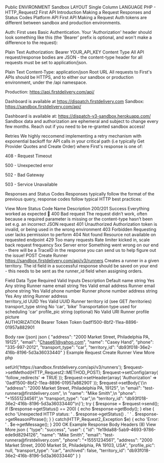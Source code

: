 
Public
ENVIRONMENT
Sandbox
LAYOUT
Single Column
LANGUAGE
PHP - HTTP_Request2
First API
Introduction
Making a Request
Responses and Status Codes
Platform API
First API
Making a Request
Auth tokens are different between sandbox and production environments.

Auth:
First uses Basic Authentication. Your 'Authorization' header should look something like this (the 'Bearer' prefix is optional, and won't make a difference to the request):

Plain Text
Authorization: Bearer YOUR_API_KEY
Content Type
All API request/response bodies are JSON - the content-type header for all requests must be set to application/json.

Plain Text
Content-Type: application/json
Root URL
All requests to First's APIs should be HTTPS, and to either our sandbox or production environment, under the /api namespace.

Production: https://api.firstdelivery.com/api/

Dashboard is available at https://dispatch.firstdelivery.com
Sandbox: https://sandbox.firstdelivery.com/api/

Dashboard is available at: https://dispatch-v3-sandbox.herokuapp.com/
Sandbox data and authorization are ephemeral and subject to change every few months. Reach out if you need to be re-granted sandbox access!

Retries
We highly reccomend implementing a retry mechanism with exponential backoff for API calls in your critical path (i.e typically Get Provider Quotes and Create Order) where First's response is one of:

408 - Request Timeout

500 - Unexpected error

502 - Bad Gateway

503 - Service Unavailable

Responses and Status Codes
Responses typically follow the format of the previous query, response codes follow typical HTTP best practices:

View More
Status Code	Name	Description
200/201	Success	Everything worked as expected 🎉
400	Bad request	The request didn’t work, often because a required parameter is missing or the content-type hasn’t been set e.g. an incorrect JSON request
401	Unauthorized	Authorization token is invalid, or being used in the wrong environment
403	Forbidden	Requesting user lacks permission to perform
404	Not found	Resource not available on requested endpoint
429	Too many requests	Rate limiter kicked in, scale back request frequency
5xx	Server error	Something went wrong on our end - there will be a TraceID in the response you can send us to help figure out the issue!
POST
Create Runner
https://sandbox.firstdelivery.com/api/v3/runners
Creates a runner in a given territory. The id field in a successful response should be saved on your end - this needs to be sent as the runner_id field when assigning orders.

Field	Data Type	Required	Valid Inputs	Description	Default
name	string	Yes	Any string	Runner name	
email	string	Yes	Valid email address	Runner email	
phone	string	Yes	Valid phone number	Runner phone number	
address	string	Yes	Any string	Runner address	
territory_id	UUID	Yes	Valid UUID	Runner territory id (see GET /territories)	
transport_type	string	No	'car', 'bike'	Transportation type used for scheduling	'car'
profile_pic	string (optional)	No	Valid URI	Runner profile picture	
AUTHORIZATION
Bearer Token
Token
0adf1500-8bf2-11ea-8896-01957a882901

Body
raw (json)
json
{
    "address": "2000 Market Street, Philadelphia PA, 19125",
    "email": "Chase61@yahoo.com",
    "name": "Casey Hand",
    "phone": "335-997-2012",
    "transport_type": "car",
    "territory_id": "db93f018-36e2-416b-8196-5d3a36033440"
}
Example Request
Create Runner
View More
php
<?php
require_once 'HTTP/Request2.php';
$request = new HTTP_Request2();
$request->setUrl('https://sandbox.firstdelivery.com/api/v3/runners');
$request->setMethod(HTTP_Request2::METHOD_POST);
$request->setConfig(array(
  'follow_redirects' => TRUE
));
$request->setHeader(array(
  'Authorization' => '0adf1500-8bf2-11ea-8896-01957a882901'
));
$request->setBody('{\n    "address": "2000 Market Street, Philadelphia PA, 19125", \n    "email": "test-runnera@firstdelivery.com", \n    "name": "Mike Smith",\n    "phone": "+15551234561",\n    "transport_type": "car",\n    "territory_id": "db93f018-36e2-416b-8196-5d3a36033440"\n}');
try {
  $response = $request->send();
  if ($response->getStatus() == 200) {
    echo $response->getBody();
  }
  else {
    echo 'Unexpected HTTP status: ' . $response->getStatus() . ' ' .
    $response->getReasonPhrase();
  }
}
catch(HTTP_Request2_Exception $e) {
  echo 'Error: ' . $e->getMessage();
}
200 OK
Example Response
Body
Headers (8)
View More
json
{
  "type": "success",
  "user": {
    "id": "fe19da88-5ab9-4693-9786-ede9d8294126",
    "name": "Mike Smith",
    "email": "test-runnera@firstdelivery.com",
    "phone": "+15551234561",
    "address": "2000 Market Street, 2000 Market St, Philadelphia, PA 19103, USA",
    "profile_pic": null,
    "transport_type": "car",
    "archived": false,
    "territory_id": "db93f018-36e2-416b-8196-5d3a36033440"
  }
}
